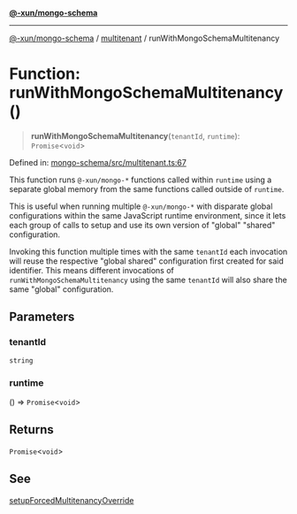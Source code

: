 [**@-xun/mongo-schema**](../../README.md)

***

[@-xun/mongo-schema](../../README.md) / [multitenant](../README.md) / runWithMongoSchemaMultitenancy

# Function: runWithMongoSchemaMultitenancy()

> **runWithMongoSchemaMultitenancy**(`tenantId`, `runtime`): `Promise`\<`void`\>

Defined in: [mongo-schema/src/multitenant.ts:67](https://github.com/Xunnamius/mongo-utils/blob/dc008237cea91d9e0ab0ac3c2601605520a63c0f/packages/mongo-schema/src/multitenant.ts#L67)

This function runs `@-xun/mongo-*` functions called within `runtime` using a
separate global memory from the same functions called outside of `runtime`.

This is useful when running multiple `@-xun/mongo-*` with disparate global
configurations within the same JavaScript runtime environment, since it lets
each group of calls to setup and use its own version of "global" "shared"
configuration.

Invoking this function multiple times with the same `tenantId` each
invocation will reuse the respective "global shared" configuration first
created for said identifier. This means different invocations of
`runWithMongoSchemaMultitenancy` using the same `tenantId` will also share
the same "global" configuration.

## Parameters

### tenantId

`string`

### runtime

() => `Promise`\<`void`\>

## Returns

`Promise`\<`void`\>

## See

[setupForcedMultitenancyOverride](setupForcedMultitenancyOverride.md)
